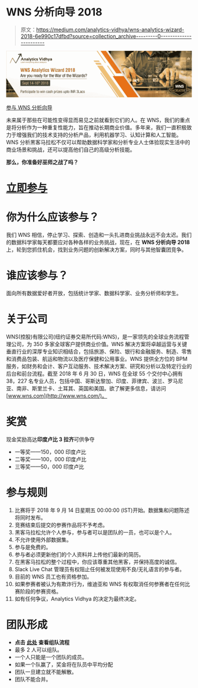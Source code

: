# WNS 分析向导 2018

> 原文：<https://medium.com/analytics-vidhya/wns-analytics-wizard-2018-6e990c17dfbd?source=collection_archive---------0----------------------->

![](img/465af68ef391c10632a7d6677361cc40.png)

[参与 WNS 分析向导](https://datahack.analyticsvidhya.com/contest/wns-analytics-hackathon-2018/?utm_source=medium)

未来属于那些在可能性变得显而易见之前就看到它们的人。在 WNS，我们的重点是将分析作为一种重复性能力，旨在推动长期商业价值。多年来，我们一直积极致力于增强我们的技术支持的分析产品，利用机器学习、认知计算和人工智能。WNS 分析黑客马拉松不仅可以帮助数据科学家和分析专业人士体验现实生活中的商业场景和挑战，还可以提高他们自己的高级分析技能。

**那么，你准备好巫师之战了吗？**

# [立即参与](https://datahack.analyticsvidhya.com/contest/wns-analytics-hackathon-2018/)

# 你为什么应该参与？

我们 WNS 相信，停止学习、探索、创造和一头扎进商业挑战永远不会太迟。我们的数据科学家每天都要应对各种各样的业务挑战，现在，在 **WNS 分析向导 2018** 上，轮到您抓住机会，找到业务问题的创新解决方案，同时与其他智囊团竞争。

# 谁应该参与？

面向所有数据爱好者开放，包括统计学家、数据科学家、业务分析师和学生。

# 关于公司

WNS(控股)有限公司(纽约证券交易所代码:WNS)，是一家领先的全球业务流程管理公司，为 350 多家全球客户提供商业价值。WNS 解决方案将卓越运营与关键垂直行业的深厚专业知识相结合，包括旅游、保险、银行和金融服务、制造、零售和消费品包装、航运和物流以及医疗保健和公用事业。WNS 提供全方位的 BPM 服务，如财务和会计、客户互动服务、技术解决方案、研究和分析以及特定行业的后台和前台流程。截至 2018 年 6 月 30 日，WNS 在全球 55 个交付中心拥有 38，227 名专业人员，包括中国、哥斯达黎加、印度、菲律宾、波兰、罗马尼亚、南非、斯里兰卡、土耳其、英国和美国。欲了解更多信息，请访问[www.wns.com](http://www.wns.com/)。

# 奖赏

现金奖励高达**印度卢比 3 拉齐**可供争夺

*   一等奖——150，000 印度卢比
*   二等奖——100，000 印度卢比
*   三等奖——50，000 印度卢比

# 参与规则

1.  比赛将于 2018 年 9 月 14 日星期五 00:00:00 (IST)开始。数据集和问题陈述将同时发布。
2.  竞赛结束后提交的参赛作品将不予考虑。
3.  黑客马拉松允许个人参与，参与者可以是团队的一员，也可以是个人。
4.  不允许使用外部数据集。
5.  参与是免费的。
6.  参与者必须更新他们的个人资料并上传他们最新的简历。
7.  在黑客马拉松的整个过程中，你应该尊重其他黑客，并保持高度的诚信。
8.  Slack Live Chat 管理员有权阻止任何被发现使用不良/无礼语言的参与者。
9.  目前的 WNS 员工也有资格参加。
10.  如果参赛者被认为有欺诈行为，维迪亚和 WNS 有权取消任何参赛者在任何比赛阶段的参赛资格。
11.  如有任何争议，Analytics Vidhya 的决定为最终决定。

# 团队形成

*   **点击** [**此处**](https://docs.google.com/document/d/1nOT8zfI7FMkhwuEiJR_4U5xhX05swotTL8YGOiETIBo/edit) **查看组队流程**
*   最多 2 人可以组队。
*   一个人只能是一个团队的成员。
*   如果一个队赢了，奖金将在队员中平均分配
*   团队一旦建立就不能解散。
*   团队不能合并。